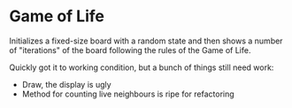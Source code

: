 
# Game of Life

Initializes a fixed-size board with a random state and then shows a number of "iterations" of the board following the rules of the Game of Life.

Quickly got it to working condition, but a bunch of things still need work:

* Draw, the display is ugly
* Method for counting live neighbours is ripe for refactoring
